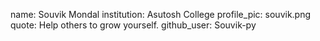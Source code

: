 name: Souvik Mondal
institution: Asutosh College
profile_pic: souvik.png
quote: Help others to grow yourself.
github_user: Souvik-py
